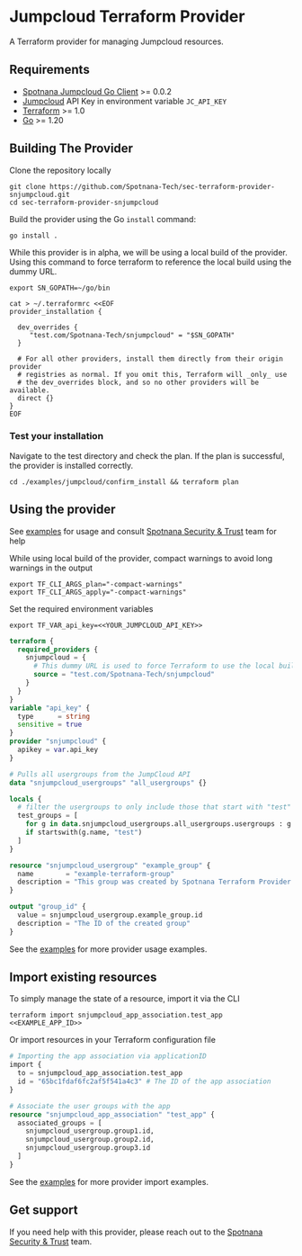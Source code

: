 # Jumpcloud Terraform Provider
A Terraform provider for managing Jumpcloud resources.

## Requirements
- [Spotnana Jumpcloud Go Client](https://github.com/Spotnana-Tech/sec-jumpcloud-client-go) >= 0.0.2
- [Jumpcloud](https://console.jumpcloud.com/) API Key in environment variable `JC_API_KEY`
- [Terraform](https://developer.hashicorp.com/terraform/downloads) >= 1.0
- [Go](https://golang.org/doc/install) >= 1.20

## Building The Provider
Clone the repository locally
```shell
git clone https://github.com/Spotnana-Tech/sec-terraform-provider-snjumpcloud.git
cd sec-terraform-provider-snjumpcloud
```
Build the provider using the Go `install` command:

```shell
go install .
```

While this provider is in alpha, we will be using a local build of the provider. Using this command to force terraform to reference the local build using the dummy URL.

```shell
export SN_GOPATH=~/go/bin 

cat > ~/.terraformrc <<EOF
provider_installation {

  dev_overrides {
     "test.com/Spotnana-Tech/snjumpcloud" = "$SN_GOPATH"  
  }

  # For all other providers, install them directly from their origin provider
  # registries as normal. If you omit this, Terraform will _only_ use
  # the dev_overrides block, and so no other providers will be available.
  direct {}
}
EOF
```
### Test your installation
Navigate to the test directory and check the plan. If the plan is successful, the provider is installed correctly.
```shell
cd ./examples/jumpcloud/confirm_install && terraform plan
```
## Using the provider
See [examples](examples) for usage and consult [Spotnana Security & Trust](https://spotnana.slack.com/archives/C03SV2FGLN7) team for help

While using local build of the provider, compact warnings to avoid long warnings in the output
```shell
export TF_CLI_ARGS_plan="-compact-warnings"
export TF_CLI_ARGS_apply="-compact-warnings"
```
Set the required environment variables
```shell
export TF_VAR_api_key=<<YOUR_JUMPCLOUD_API_KEY>>
```


```terraform
terraform {
  required_providers {
    snjumpcloud = {
      # This dummy URL is used to force Terraform to use the local build
      source = "test.com/Spotnana-Tech/snjumpcloud" 
    }
  }
}
variable "api_key" {
  type      = string
  sensitive = true  
}
provider "snjumpcloud" {
  apikey = var.api_key
}

# Pulls all usergroups from the JumpCloud API
data "snjumpcloud_usergroups" "all_usergroups" {}

locals {
  # filter the usergroups to only include those that start with "test"
  test_groups = [
    for g in data.snjumpcloud_usergroups.all_usergroups.usergroups : g.id
    if startswith(g.name, "test")
  ]
}

resource "snjumpcloud_usergroup" "example_group" {
  name        = "example-terraform-group"
  description = "This group was created by Spotnana Terraform Provider!"
}

output "group_id" {
  value = snjumpcloud_usergroup.example_group.id
  description = "The ID of the created group"
}
```
See the [examples](examples/jumpcloud) for more provider usage examples.


## Import existing resources
To simply manage the state of a resource, import it via the CLI
```shell
terraform import snjumpcloud_app_association.test_app <<EXAMPLE_APP_ID>>
```
Or import resources in your Terraform configuration file
```terraform
# Importing the app association via applicationID
import {
  to = snjumpcloud_app_association.test_app
  id = "65bc1fdaf6fc2af5f541a4c3" # The ID of the app association
}

# Associate the user groups with the app
resource "snjumpcloud_app_association" "test_app" {
  associated_groups = [
    snjumpcloud_usergroup.group1.id,
    snjumpcloud_usergroup.group2.id,
    snjumpcloud_usergroup.group3.id
  ]
}
```
See the [examples](examples/jumpcloud) for more provider import examples.

## Get support
If you need help with this provider, please reach out to the [Spotnana Security & Trust](https://spotnana.slack.com/archives/C03SV2FGLN7) team.
